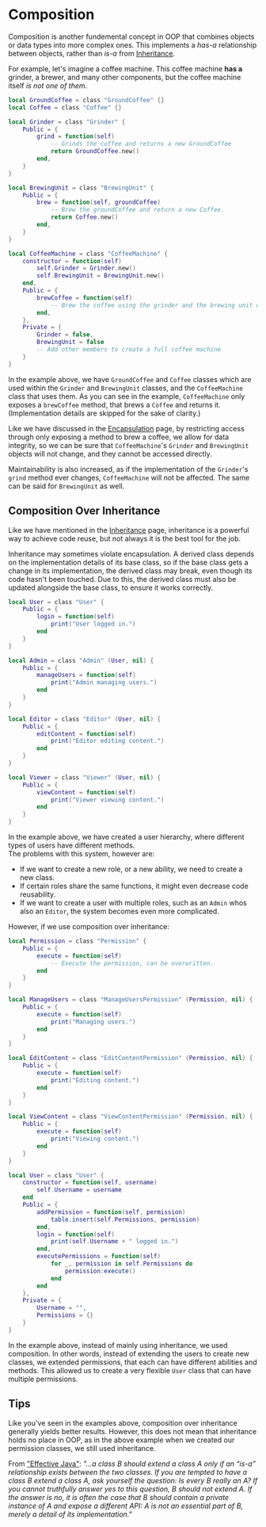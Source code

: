# Composition

Composition is another fundemental concept in OOP that combines objects or data types into more complex ones.
This implements a *has-a* relationship between objects, rather than *is-a* from [Inheritance](../advanced/inheritance.md).

For example, let's imagine a coffee machine. This coffee machine **has a** grinder, a brewer, and many other components, but the coffee machine itself *is not one of them*.

```lua
local GroundCoffee = class "GroundCoffee" {}
local Coffee = class "Coffee" {}

local Grinder = class "Grinder" {
	Public = {
		grind = function(self)
			-- Grinds the coffee and returns a new GroundCoffee
			return GroundCoffee.new()
		end,
	}
}

local BrewingUnit = class "BrewingUnit" {
	Public = {
		brew = function(self, groundCoffee)
			-- Brew the groundCoffee and return a new Coffee.
			return Coffee.new()
		end,
	}
}

local CoffeeMachine = class "CoffeeMachine" {
	constructor = function(self)
		self.Grinder = Grinder.new()
		self.BrewingUnit = BrewingUnit.new()
	end,
	Public = {
		brewCoffee = function(self)
			-- Brew the coffee using the grinder and the brewing unit of the object, and return it.
		end,	
	},
	Private = {
		Grinder = false,
		BrewingUnit = false
		-- Add other members to create a full coffee machine
	}
}
```
In the example above, we have `GroundCoffee` and `Coffee` classes which are used within the `Grinder` and `BrewingUnit` classes, and the `CoffeeMachine` class that uses them. As you can see in the example, `CoffeeMachine` only exposes a `brewCoffee` method, that brews a `Coffee` and returns it. (Implementation details are skipped for the sake of clarity.)

Like we have discussed in the [Encapsulation](encapsulation.md) page, by restricting access through only exposing a method to brew a coffee, we allow for data integrity, so we can be sure that `CoffeeMachine`'s `Grinder` and `BrewingUnit` objects will not change, and they cannot be accessed directly.

Maintainability is also increased, as if the implementation of the `Grinder`'s `grind` method ever changes, `CoffeeMachine` will not be affected. The same can be said for `BrewingUnit` as well.

## Composition Over Inheritance

Like we have mentioned in the [Inheritance](../advanced/inheritance.md) page, inheritance is a powerful way to achieve code reuse, but not always it is the best tool for the job. 

Inheritance may sometimes violate encapsulation. A derived class depends on the implementation details of its base class, so if the base class gets a change in its implementation, the derived class may break, even though its code hasn't been touched. Due to this, the derived class must also be updated alongside the base class, to ensure it works correctly.

```lua
local User = class "User" {
    Public = {
        login = function(self)
            print("User logged in.")
        end
    }
}

local Admin = class "Admin" (User, nil) {
    Public = {
        manageUsers = function(self) 
            print("Admin managing users.")
        end
    }
}

local Editor = class "Editor" (User, nil) {
    Public = {
        editContent = function(self) 
            print("Editor editing content.")
        end
    }
}

local Viewer = class "Viewer" (User, nil) {
    Public = {
        viewContent = function(self) 
            print("Viewer viewing content.")
        end
    }
}
```

In the example above, we have created a user hierarchy, where different types of users have different methods. <br>
The problems with this system, however are:

* If we want to create a new role, or a new ability, we need to create a new class.
* If certain roles share the same functions, it might even decrease code reusability.
* If we want to create a user with multiple roles, such as an `Admin` whos also an `Editor`, the system becomes even more complicated.

However, if we use composition over inheritance:

```lua
local Permission = class "Permission" {
    Public = {
        execute = function(self)
            -- Execute the permission, can be overwritten.
        end
    }
}

local ManageUsers = class "ManageUsersPermission" (Permission, nil) {
    Public = {
        execute = function(self)
            print("Managing users.")
        end
    }
}

local EditContent = class "EditContentPermission" (Permission, nil) {
    Public = {
        execute = function(self)
            print("Editing content.")
        end
    }
}

local ViewContent = class "ViewContentPermission" (Permission, nil) {
    Public = {
        execute = function(self)
            print("Viewing content.")
        end
    }
}

local User = class "User" {
    constructor = function(self, username) 
        self.Username = username
    end
    Public = {
        addPermission = function(self, permission) 
            table.insert(self.Permissions, permission)
        end,
        login = function(self) 
            print(self.Username + " logged in.")
        end,
        executePermissions = function(self)
            for _, permission in self.Permissions do
                permission:execute()
            end
        end 
    },
    Private = {
        Username = "",
        Permissions = {}
    }
}
```

In the example above, instead of mainly using inheritance, we used composition. In other words, instead of extending the users to create new classes, we extended permissions, that each can have different abilities and methods. This allowed us to create a very flexible `User` class that can have multiple permissions.

## Tips

Like you've seen in the examples above, composition over inheritance generally yields better results. However, this does not mean that inheritance holds no place in OOP, as in the above example when we created our permission classes, we still used inheritance.

From ["Effective Java"](https://kea.nu/files/textbooks/new/Effective%20Java%20(2017%2C%20Addison-Wesley).pdf): *"...a class B should extend a class A only if an “is-a” relationship exists between the two classes. If you are tempted to have a class B extend a class A, ask yourself the question: Is every B really an A? If you cannot truthfully answer yes to this question, B should not extend A. If the answer is no, it is often the case that B should contain a private instance of A and expose a different API: A is not an essential part of B, merely a detail of its implementation."*
